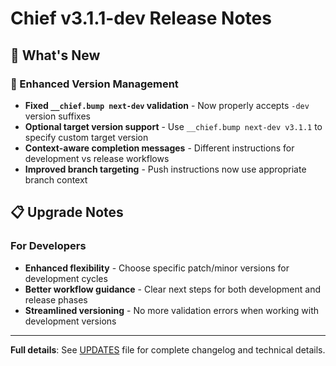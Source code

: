 # Chief v3.1.1-dev Release Notes

## 🚀 What's New

### 🔧 Enhanced Version Management

- **Fixed `__chief.bump next-dev` validation** - Now properly accepts `-dev` version suffixes
- **Optional target version support** - Use `__chief.bump next-dev v3.1.1` to specify custom target version
- **Context-aware completion messages** - Different instructions for development vs release workflows
- **Improved branch targeting** - Push instructions now use appropriate branch context

## 📋 Upgrade Notes

### For Developers

- **Enhanced flexibility** - Choose specific patch/minor versions for development cycles
- **Better workflow guidance** - Clear next steps for both development and release phases
- **Streamlined versioning** - No more validation errors when working with development versions

---

**Full details**: See [UPDATES](UPDATES) file for complete changelog and technical details.
